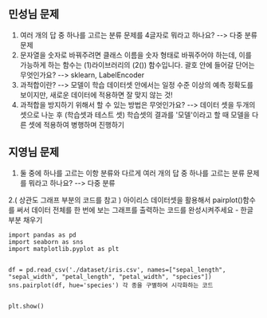 
## 민성님 문제
1. 여러 개의 답 중 하나를 고르는 분류 문제를 4글자로 뭐라고 하나요? --> 다중 분류 문제
2. 문자열을 숫자로 바꿔주려면 클래스 이름을 숫자 형태로 바꿔주어야 하는데, 이를 가능하게 하는 함수는 (1)라이브러리의 (2()) 함수입니다. 괄호 안에 들어갈 단어는 무엇인가요? --> sklearn, LabelEncoder
3. 과적합이란? --> 모델이 학습 데이터셋 안에서는 일정 수준 이상의 예측 정확도를 보이지만, 새로운 데이터에 적용하면 잘 맞지 않는 것!
4. 과적합을 방지하기 위해서 할 수 있는 방법은 무엇인가요? --> 데이터 셋을 두개의 셋으로 나눈 후 (학습셋과 테스트 셋) 학습셋의 결과를 '모델'이라고 할 때 모델을 다른 셋에 적용하여 병행하며 진행하기

## 지영님 문제

1. 둘 중에 하나를 고르는 이항 분류와 다르게 여러 개의 답 중 하나를 고르는 분류 문제를 뭐라고 하나요? --> 다중 분류


2.( 상관도 그래프 부분의 코드를 참고 )
아이리스 데이터셋을 활용해서 pairplot()함수를 써서 데이터 전체를 한 번에 보는 그래프를 출력하는 코드를 완성시켜주세요 - 한글 부분 채우기
```
import pandas as pd
import seaborn as sns
import matplotlib.pyplot as plt


df = pd.read_csv('./dataset/iris.csv', names=["sepal_length", "sepal_width", "petal_length", "petal_width", "species"])
sns.pairplot(df, hue='species') 각 종을 구별하여 시각화하는 코드


plt.show()
```
